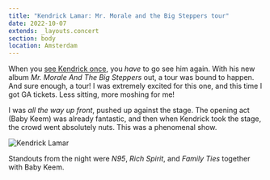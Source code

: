 ```yaml
---
title: "Kendrick Lamar: Mr. Morale and the Big Steppers tour"
date: 2022-10-07
extends: _layouts.concert
section: body
location: Amsterdam
---
```


When you [see Kendrick once](./kendrick-lamar-damn-tour.md), you _have_ to go see him again. With his new album
_Mr. Morale And The Big Steppers_ out, a tour was bound to happen. And sure enough, a tour! I was extremely excited for
this one, and this time I got GA tickets. Less sitting, more moshing for me!

I was _all the way up front_, pushed up against the stage. The opening act (Baby Keem) was already fantastic, and then
when Kendrick took the stage, the crowd went absolutely nuts. This was a phenomenal show. 

![Kendrick Lamar](/assets/images/kendrick-mmatbs.jpg)

Standouts from the night were _N95_, _Rich Spirit_, and _Family Ties_ together with Baby Keem.
